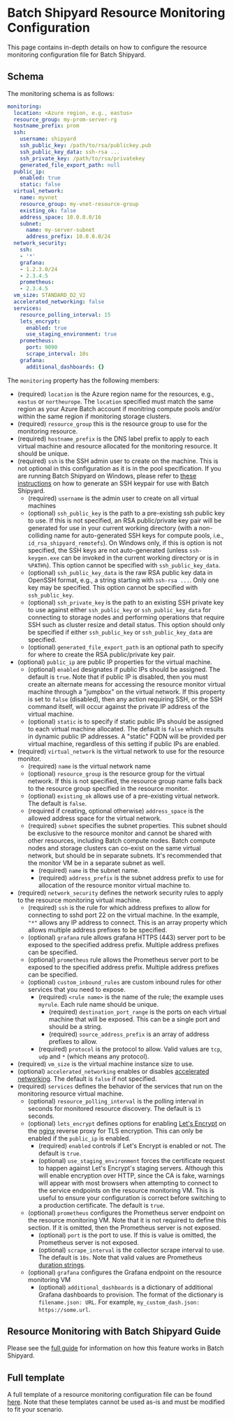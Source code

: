 # Batch Shipyard Resource Monitoring Configuration
This page contains in-depth details on how to configure the resource
monitoring configuration file for Batch Shipyard.

## Schema
The monitoring schema is as follows:

```yaml
monitoring:
  location: <Azure region, e.g., eastus>
  resource_group: my-prom-server-rg
  hostname_prefix: prom
  ssh:
    username: shipyard
    ssh_public_key: /path/to/rsa/publickey.pub
    ssh_public_key_data: ssh-rsa ...
    ssh_private_key: /path/to/rsa/privatekey
    generated_file_export_path: null
  public_ip:
    enabled: true
    static: false
  virtual_network:
    name: myvnet
    resource_group: my-vnet-resource-group
    existing_ok: false
    address_space: 10.0.0.0/16
    subnet:
      name: my-server-subnet
      address_prefix: 10.0.0.0/24
  network_security:
    ssh:
    - '*'
    grafana:
    - 1.2.3.0/24
    - 2.3.4.5
    prometheus:
    - 2.3.4.5
  vm_size: STANDARD_D2_V2
  accelerated_networking: false
  services:
    resource_polling_interval: 15
    lets_encrypt:
      enabled: true
      use_staging_environment: true
    prometheus:
      port: 9090
      scrape_interval: 10s
    grafana:
      additional_dashboards: {}
```

The `monitoring` property has the following members:

* (required) `location` is the Azure region name for the resources, e.g.,
`eastus` or `northeurope`. The `location` specified must match the same
region as your Azure Batch account if monitring compute pools and/or within
the same region if monitoring storage clusters.
* (required) `resource_group` this is the resource group to use for the
monitoring resource.
* (required) `hostname_prefix` is the DNS label prefix to apply to each
virtual machine and resource allocated for the monitoring resource. It should
be unique.
* (required) `ssh` is the SSH admin user to create on the machine. This is not
optional in this configuration as it is in the pool specification. If you are
running Batch Shipyard on Windows, please refer to
[these instructions](85-batch-shipyard-ssh-docker-tunnel.md#ssh-keygen)
on how to generate an SSH keypair for use with Batch Shipyard.
    * (required) `username` is the admin user to create on all virtual machines
    * (optional) `ssh_public_key` is the path to a pre-existing ssh public
      key to use. If this is not specified, an RSA public/private key pair will
      be generated for use in your current working directory (with a
      non-colliding name for auto-generated SSH keys for compute pools, i.e.,
      `id_rsa_shipyard_remotefs`). On Windows only, if this is option is not
      specified, the SSH keys are not auto-generated (unless `ssh-keygen.exe`
      can be invoked in the current working directory or is in `%PATH%`).
      This option cannot be specified with `ssh_public_key_data`.
    * (optional) `ssh_public_key_data` is the raw RSA public key data in
      OpenSSH format, e.g., a string starting with `ssh-rsa ...`. Only one
      key may be specified. This option cannot be specified with
      `ssh_public_key`.
    * (optional) `ssh_private_key` is the path to an existing SSH private key
      to use against either `ssh_public_key` or `ssh_public_key_data` for
      connecting to storage nodes and performing operations that require SSH
      such as cluster resize and detail status. This option should only be
      specified if either `ssh_public_key` or `ssh_public_key_data` are
      specified.
    * (optional) `generated_file_export_path` is an optional path to specify
      for where to create the RSA public/private key pair.
* (optional) `public_ip` are public IP properties for the virtual machine.
    * (optional) `enabled` designates if public IPs should be assigned. The
      default is `true`. Note that if public IP is disabled, then you must
      create an alternate means for accessing the resource monitor virtual
      machine through a "jumpbox" on the virtual network. If this property
      is set to `false` (disabled), then any action requiring SSH, or the
      SSH command itself, will occur against the private IP address of the
      virtual machine.
    * (optional) `static` is to specify if static public IPs should be assigned
      to each virtual machine allocated. The default is `false` which
      results in dynamic public IP addresses. A "static" FQDN will be provided
      per virtual machine, regardless of this setting if public IPs are
      enabled.
* (required) `virtual_network` is the virtual network to use for the
resource monitor.
    * (required) `name` is the virtual network name
    * (optional) `resource_group` is the resource group for the virtual
      network. If this is not specified, the resource group name falls back
      to the resource group specified in the resource monitor.
    * (optional) `existing_ok` allows use of a pre-existing virtual network.
      The default is `false`.
    * (required if creating, optional otherwise) `address_space` is the
      allowed address space for the virtual network.
    * (required) `subnet` specifies the subnet properties. This subnet should
      be exclusive to the resource monitor and cannot be shared with other
      resources, including Batch compute nodes. Batch compute nodes and storage
      clusters can co-exist on the same virtual network, but should be in
      separate subnets. It's recommended that the monitor VM be in a separate
      subnet as well.
        * (required) `name` is the subnet name.
        * (required) `address_prefix` is the subnet address prefix to use for
          allocation of the resource monitor virtual machine to.
* (required) `network_security` defines the network security rules to apply
to the resource monitoring virtual machine.
    * (required) `ssh` is the rule for which address prefixes to allow for
      connecting to sshd port 22 on the virtual machine. In the example, `"*"`
      allows any IP address to connect. This is an array property which allows
      multiple address prefixes to be specified.
    * (optional) `grafana` rule allows grafana HTTPS (443) server port to be
      exposed to the specified address prefix. Multiple address prefixes
      can be specified.
    * (optional) `prometheus` rule allows the Prometheus server port to be
      exposed to the specified address prefix. Multiple address prefixes
      can be specified.
    * (optional) `custom_inbound_rules` are custom inbound rules for other
      services that you need to expose.
        * (required) `<rule name>` is the name of the rule; the example uses
          `myrule`. Each rule name should be unique.
            * (required) `destination_port_range` is the ports on each virtual
              machine that will be exposed. This can be a single port and
              should be a string.
            * (required) `source_address_prefix` is an array of address
              prefixes to allow.
        * (required) `protocol` is the protocol to allow. Valid values are
          `tcp`, `udp` and `*` (which means any protocol).
* (required) `vm_size` is the virtual machine instance size to use.
* (optional) `accelerated_networking` enables or disables
[accelerated networking](https://docs.microsoft.com/azure/virtual-network/create-vm-accelerated-networking-cli).
The default is `false` if not specified.
* (required) `services` defines the behavior of the services that run on
the monitoring resource virtual machine.
    * (optional) `resource_polling_interval` is the polling interval in
      seconds for monitored resource discovery. The default is `15` seconds.
    * (optional) `lets_encrypt` defines options for enabling
      [Let's Encrypt](https://letsencrypt.org/) on the
      [nginx](https://www.nginx.com/) reverse proxy for TLS encryption. This
      can only be enabled if the `public_ip` is enabled.
        * (required) `enabled` controls if Let's Encrypt is enabled or not.
          The default is `true`.
        * (optional) `use_staging_environment` forces the certificate request
          to happen against Let's Encrypt's staging servers. Although this
          will enable encryption over HTTP, since the CA is fake, warnings
          will appear with most browsers when attempting to connect to the
          service endpoints on the resource monitoring VM. This is useful
          to ensure your configuration is correct before switching to a
          production certificate. The default is `true`.
    * (optional) `prometheus` configures the Prometheus server endpoint on the
      resource monitoring VM. Note that it is not required to define this
      section. If it is omitted, then the Prometheus server is not exposed.
        * (optional) `port` is the port to use. If this is value is omitted,
          the Prometheus server is not exposed.
        * (optional) `scrape_interval` is the collector scrape interval to
          use. The default is `10s`. Note that valid values are Prometheus
          [duration strings](https://prometheus.io/docs/prometheus/latest/configuration/configuration/#%3Cduration%3E).
    * (optional) `grafana` configures the Grafana endpoint on the resource
      monitoring VM
        * (optional) `additional_dashboards` is a dictionary of additional
          Grafana dashboards to provision. The format of the dictionary is
          `filename.json: URL`. For example,
          `my_custom_dash.json: https://some.url`.

## Resource Monitoring with Batch Shipyard Guide
Please see the [full guide](66-batch-shipyard-resource-monitoring.md) for
information on how this feature works in Batch Shipyard.

## Full template
A full template of a resource monitoring configuration file can be found
[here](https://github.com/Azure/batch-shipyard/tree/master/config_templates).
Note that these templates cannot be used as-is and must be modified to fit
your scenario.
